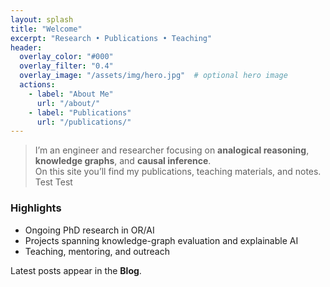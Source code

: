 ```yaml
---
layout: splash
title: "Welcome"
excerpt: "Research • Publications • Teaching"
header:
  overlay_color: "#000"
  overlay_filter: "0.4"
  overlay_image: "/assets/img/hero.jpg"  # optional hero image
  actions:
    - label: "About Me"
      url: "/about/"
    - label: "Publications"
      url: "/publications/"
---
```


> I’m an engineer and researcher focusing on **analogical reasoning**, **knowledge graphs**, and **causal inference**.  
> On this site you’ll find my publications, teaching materials, and notes. Test Test

### Highlights
- Ongoing PhD research in OR/AI
- Projects spanning knowledge-graph evaluation and explainable AI
- Teaching, mentoring, and outreach

Latest posts appear in the **Blog**.
